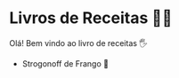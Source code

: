 # Livros de Receitas :man_cook:

Olá! Bem vindo ao livro de receitas :raised_hand_with_fingers_splayed:

- Strogonoff de Frango :chicken:

  